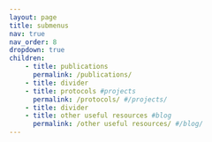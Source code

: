 ```yaml
---
layout: page
title: submenus
nav: true
nav_order: 8
dropdown: true
children:
    - title: publications
      permalink: /publications/
    - title: divider
    - title: protocols #projects
      permalink: /protocols/ #/projects/
    - title: divider
    - title: other useful resources #blog
      permalink: /other useful resources/ #/blog/
---
```

